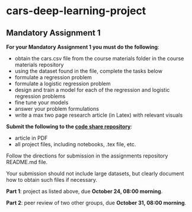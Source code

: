 # cars-deep-learning-project

## Mandatory Assignment 1

**For your Mandatory Assignment 1 you must do the following**:

- obtain the cars.csv file from the course materials folder in the course materials repository
- using the dataset found in the file, complete the tasks below
- formulate a regression problem
- formulate a logistic regression problem
- design and train a model for each of the regression and logistic regression problems
- fine tune your models
- answer your problem formulations
- write a max two page research article (in Latex) with relevant visuals

**Submit the following to the [code share repository](https://gitlab.com/keaorg/kea-aai-codeshare-2025-2)**:
- article in PDF
- all project files, including notebooks, .tex file, etc.

Follow the directions for submission in the assignments repository README.md file.

Your submission should not include large datasets, but clearly document how to obtain such files if necessary.

**Part 1**: project as listed above, due **October 24, 08:00 morning**.

**Part 2**: peer review of two other groups, due **October 31, 08:00 morning**.
